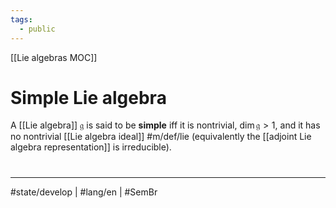 ```yaml
---
tags:
  - public
---
```

[[Lie algebras MOC]]
# Simple Lie algebra

A [[Lie algebra]] $\mathfrak{g}$ is said to be **simple** iff it is nontrivial, $\dim \mathfrak{g} > 1$, and it has no nontrivial [[Lie algebra ideal]] #m/def/lie 
(equivalently the [[adjoint Lie algebra representation]] is irreducible).


#
---
#state/develop | #lang/en | #SemBr
